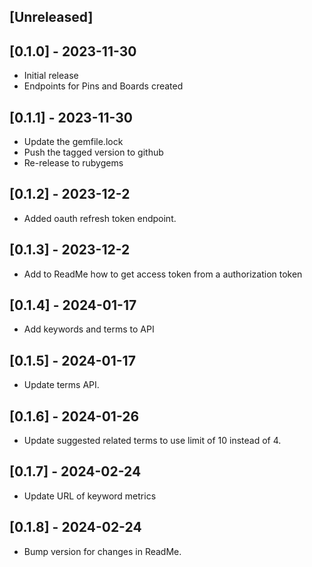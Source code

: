 ## [Unreleased]

## [0.1.0] - 2023-11-30

- Initial release
- Endpoints for Pins and Boards created

## [0.1.1] - 2023-11-30
- Update the gemfile.lock
- Push the tagged version to github
- Re-release to rubygems

## [0.1.2] - 2023-12-2
- Added oauth refresh token endpoint.

## [0.1.3] - 2023-12-2
- Add to ReadMe how to get access token from a authorization token

## [0.1.4] - 2024-01-17
- Add keywords and terms to API

## [0.1.5] - 2024-01-17
- Update terms API.

## [0.1.6] - 2024-01-26
- Update suggested related terms to use limit of 10 instead of 4.

## [0.1.7] - 2024-02-24
- Update URL of keyword metrics

## [0.1.8] - 2024-02-24
- Bump version for changes in ReadMe.
